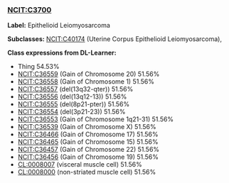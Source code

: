 
### [NCIT:C3700](http://purl.obolibrary.org/obo/NCIT_C3700)
**Label:** Epithelioid Leiomyosarcoma

**Subclasses:** [NCIT:C40174](http://purl.obolibrary.org/obo/NCIT_C40174) (Uterine Corpus Epithelioid Leiomyosarcoma), 

**Class expressions from DL-Learner:**

- Thing 54.53%
- [NCIT:C36559](http://purl.obolibrary.org/obo/NCIT_C36559) (Gain of Chromosome 20) 51.56%
- [NCIT:C36558](http://purl.obolibrary.org/obo/NCIT_C36558) (Gain of Chromosome 1) 51.56%
- [NCIT:C36557](http://purl.obolibrary.org/obo/NCIT_C36557) (del(13q32-qter)) 51.56%
- [NCIT:C36556](http://purl.obolibrary.org/obo/NCIT_C36556) (del(13q12-13)) 51.56%
- [NCIT:C36555](http://purl.obolibrary.org/obo/NCIT_C36555) (del(8p21-pter)) 51.56%
- [NCIT:C36554](http://purl.obolibrary.org/obo/NCIT_C36554) (del(3p21-23)) 51.56%
- [NCIT:C36553](http://purl.obolibrary.org/obo/NCIT_C36553) (Gain of Chromosome 1q21-31) 51.56%
- [NCIT:C36539](http://purl.obolibrary.org/obo/NCIT_C36539) (Gain of Chromosome X) 51.56%
- [NCIT:C36466](http://purl.obolibrary.org/obo/NCIT_C36466) (Gain of Chromosome 17) 51.56%
- [NCIT:C36465](http://purl.obolibrary.org/obo/NCIT_C36465) (Gain of Chromosome 15) 51.56%
- [NCIT:C36457](http://purl.obolibrary.org/obo/NCIT_C36457) (Gain of Chromosome 22) 51.56%
- [NCIT:C36456](http://purl.obolibrary.org/obo/NCIT_C36456) (Gain of Chromosome 19) 51.56%
- [CL:0008007](http://purl.obolibrary.org/obo/CL_0008007) (visceral muscle cell) 51.56%
- [CL:0008000](http://purl.obolibrary.org/obo/CL_0008000) (non-striated muscle cell) 51.56%


